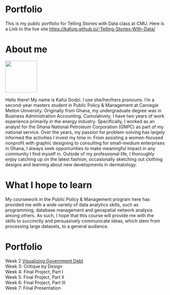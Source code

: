 # Portfolio
This is my public portfolio for Telling Stories with Data class at CMU. Here is a Link to the live site  https://kafuig.github.io/-Telling-Stories-With-Data/

# About me
<img src="https://user-images.githubusercontent.com/98299182/152720382-940b3c8f-b360-42ba-a41a-cd832f9202fd.png" width="100" height="100">

Hello there! My name is Kafui Godzi. I use she/her/hers pronouns. I’m a second-year masters student in Public Policy & Management at Carnegie Mellon University. Originally from Ghana, my undergraduate degree was in Business Administration Accounting. Cumulatively, I have two years of work experience primarily in the energy industry. Specifically, I worked as an analyst for the Ghana National Petroleum Corporation (GNPC) as part of my national service. Over the years, my passion for problem-solving has largely informed the activities I invest my time in. From assisting a women-focused nonprofit with graphic designing to consulting for small-medium enterprises in Ghana, I always seek opportunities to make meaningful impact in any community I find myself in. Outside of my professional life, I thoroughly enjoy catching up on the latest fashion, occasionally sketching out clothing designs and learning about new developments in dermatology.

# What I hope to learn
My coursework in the Public Policy & Management program here has provided me with a wide variety of data analytics skills, such as programming, database management and geospatial network analysis among others. As such, I hope that this course will provide me with the skills to succinctly and persuasively communicate ideas, which stem from processing large datasets, to a general audience.

# Portfolio
Week 2
[Visualizing Government Debt](/dataviz2.md)  
Week 3: Critique by Design  
Week 4: Final Project, Part I   
Week 5: Final Project, Part II  
Week 6: Final Project, Part III   
Week 7: Final Presentation

